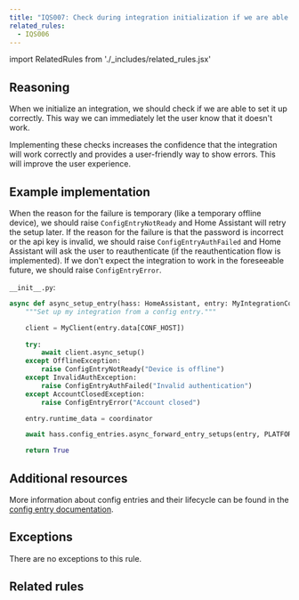 ```yaml
---
title: "IQS007: Check during integration initialization if we are able to set it up correctly"
related_rules:
  - IQS006
---
```

import RelatedRules from './_includes/related_rules.jsx'

## Reasoning

When we initialize an integration, we should check if we are able to set it up correctly.
This way we can immediately let the user know that it doesn't work.

Implementing these checks increases the confidence that the integration will work correctly and provides a user-friendly way to show errors.
This will improve the user experience.

## Example implementation

When the reason for the failure is temporary (like a temporary offline device), we should raise `ConfigEntryNotReady` and Home Assistant will retry the setup later.
If the reason for the failure is that the password is incorrect or the api key is invalid, we should raise `ConfigEntryAuthFailed` and Home Assistant will ask the user to reauthenticate (if the reauthentication flow is implemented).
If we don't expect the integration to work in the foreseeable future, we should raise `ConfigEntryError`.

`__init__.py`:
```python {6-13} showLineNumbers
async def async_setup_entry(hass: HomeAssistant, entry: MyIntegrationConfigEntry) -> bool:
    """Set up my integration from a config entry."""

    client = MyClient(entry.data[CONF_HOST])
    
    try:
        await client.async_setup()
    except OfflineException:
        raise ConfigEntryNotReady("Device is offline")
    except InvalidAuthException:
        raise ConfigEntryAuthFailed("Invalid authentication")
    except AccountClosedException:
        raise ConfigEntryError("Account closed")

    entry.runtime_data = coordinator

    await hass.config_entries.async_forward_entry_setups(entry, PLATFORMS)

    return True
```

## Additional resources

More information about config entries and their lifecycle can be found in the [config entry documentation](../../../config_entries_index).

## Exceptions

There are no exceptions to this rule.

## Related rules

<RelatedRules relatedRules={frontMatter.related_rules}></RelatedRules>
